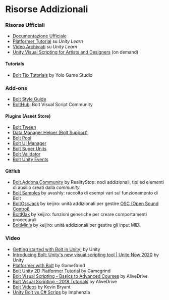 # Risorse Addizionali

### Risorse Ufficiali

* [Documentazione Ufficiale](https://docs.unity3d.com/bolt/1.4/manual/index.html)
* [Platformer Tutorial](https://learn.unity.com/project/bolt-platformer-tutorial) su _Unity Learn_
* [Video Archiviati](https://learn.unity.com/tutorial/bolt-videos-archived) su _Unity Learn_
* [Unity Visual Scripting for Artists and Designers](https://resources.unity.com/unitenow/onlinesessions/unity-visual-scripting-for-artists-and-designers) \(on demand\)

#### Tutorials

* [Bolt Tip Tutorials](https://github.com/YoloGameStudio/bolt-tips-tutorials) by Yolo Game Studio

### Add-ons

* [Bolt Style Guide](https://github.com/YoloGameStudio/bolt-style-guide)
* [BoltHub](https://bolthub.net/):  Bolt Visual Script Community

#### Plugins \(Asset Store\)

* [Bolt Tween](https://assetstore.unity.com/packages/tools/visual-scripting/bolt-tween-180707?aid=1011lHJn)
* [Data Manager Helper \(Bolt Support\)](https://assetstore.unity.com/packages/tools/utilities/data-manager-helper-bolt-support-178289?aid=1011lHJn)
* [Bolt Pool](https://assetstore.unity.com/packages/tools/visual-scripting/bolt-pool-180855?aid=1011lHJn)
* [Bolt UI Manager](https://assetstore.unity.com/packages/tools/visual-scripting/bolt-pool-180855?aid=1011lHJn)
* [Bolt Super Units](https://assetstore.unity.com/packages/tools/visual-scripting/bolt-super-units-177410?aid=1011lHJn)
* [Bolt Validator](https://assetstore.unity.com/packages/tools/visual-scripting/bolt-validator-185175?aid=1011lHJn)
* [Bolt Unity Events](https://assetstore.unity.com/packages/tools/visual-scripting/bolt-unity-events-175821?aid=1011lHJn)

#### GitHub

* [Bolt.Addons.Community](https://github.com/RealityStop/Bolt.Addons.Community) by RealityStop: nodi addizionali, tipi ed elementi di ausilio creati dalla _community_
* [Bolt Samples](https://github.com/avashly/Unity-Bolt-Samples) by avashly: raccolta di esempi vari sul funzionamento di Bolt
* [BoltOscJack](https://github.com/keijiro/BoltOscJack) by keijiro: unità addizionali per gestire  [OSC \(Open Sound Control\)](https://en.wikipedia.org/wiki/Open_Sound_Control)
* [BoltKlak](https://github.com/keijiro/BoltKlak) by keijiro: funzioni generiche per creare comportamenti procedurali
* [BoltMinis](https://github.com/keijiro/BoltMinis) by keijiro: unità addizionali per gestire gli input MIDI

### Video

* [Getting started with Bolt in Unity!](https://www.youtube.com/watch?v=aQceChK-kC4) by Unity
* [Introducing Bolt: Unity's new visual scripting tool \| Unite Now 2020](https://www.youtube.com/watch?v=DtbyC1OBpFg) by Unity
* [Platformer with Bolt](https://www.youtube.com/watch?v=nQpW1iuXZbU&list=PLivfKP2ufIK6U9oQkUC3hBqVQHkimAGja) by GameGrind
* [Bolt Unity 2D Platformer Tutorial](https://www.youtube.com/playlist?list=PLgKmjJ_d-5s5FPUqjP0OmaMEPVyFFjMAv) by Gamegrind
* [Bolt Visual Scripting - Basics to Advanced Courses](https://www.youtube.com/playlist?list=PL3T1Njgd_L9A2dNlDxJiFYa4_hag127m6) by AliveDrive
* [Bolt Visual Scripting - 2018 Tutorials](https://www.youtube.com/watch?v=pUCcp6VwNbE&list=PL3T1Njgd_L9CvGlYLqU-w2VIjCUfmT5DH) by AliveDrive
* [Bolt Videos](https://www.youtube.com/watch?v=Rnb6Kf5GHes&list=PLoBubRewQ5k3sXeoT0LTvKdYBJMVlw3Nu) by Kevin Bryant
* [Unity Bolt vs C\# Scrips](https://www.youtube.com/watch?v=8rX0bCtqlRI) by Imphenzia

